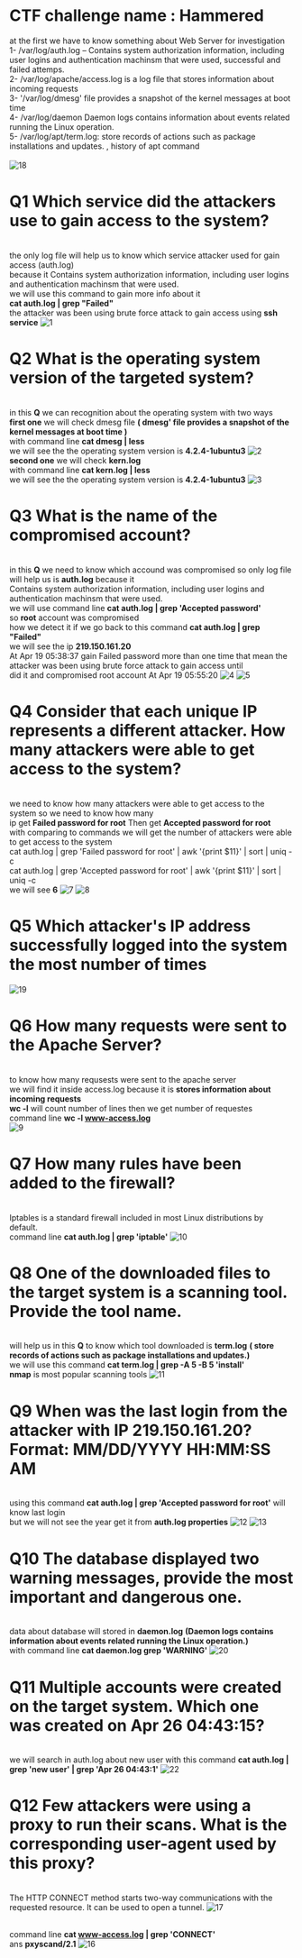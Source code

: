 # CTF challenge name : Hammered
at the first we have to know something about Web Server for investigation 
<br> 1- /var/log/auth.log – Contains system authorization information, including user logins and authentication machinsm that were used, successful and failed attemps.
<br> 2- /var/log/apache/access.log is a log file that stores information about incoming requests
<br> 3- '/var/log/dmesg' file provides a snapshot of the kernel messages at boot time 
<br> 4- /var/log/daemon  Daemon logs contains information about events related running the Linux operation.
<br> 5- /var/log/apt/term.log: store records of actions such as package installations and updates. , history of apt command
<br> 
<br>
![18](https://github.com/0xT7N/CTF/assets/75274517/f4db070a-9fa8-4b05-9051-5d9644e7e3b3)

# Q1 Which service did the attackers use to gain access to the system?
<br> the only log file will help us to know which service attacker used for gain access (auth.log) 
<br> because it Contains system authorization information, including user logins and authentication machinsm that were used.
<br> we will use this command to gain more info about it
<br> **cat auth.log | grep "Failed"**
<br> the attacker was been using brute force attack to gain access using **ssh service** 
![1](https://github.com/0xT7N/CTF/assets/75274517/de61e35a-d09e-476a-961c-b067dd30a177)

# Q2 What is the operating system version of the targeted system?
<br> in this **Q** we can recognition about the operating system with two ways 
<br> **first one** we will check dmesg file **( dmesg' file provides a snapshot of the kernel messages at boot time )**
<br> with command line **cat dmesg | less**
<br> we will see the the operating system version is **4.2.4-1ubuntu3**
![2](https://github.com/0xT7N/CTF/assets/75274517/ab8c46e9-d882-4deb-b2d5-f8464c95810a)
<br> **second one** we will check **kern.log**
<br> with command line **cat kern.log | less**
<br> we will see the the operating system version is **4.2.4-1ubuntu3**
![3](https://github.com/0xT7N/CTF/assets/75274517/72dd7471-dca1-49d6-9e0f-a16a58e45f05)

# Q3 What is the name of the compromised account?
<br> in this **Q** we need to know which accound was compromised so only log file will help us is **auth.log** because it 
<br>Contains system authorization information, including user logins and authentication machinsm that were used. 
<br> we will use command line **cat auth.log | grep 'Accepted password'** 
<br> so **root** account was compromised 
<br> how we detect it if we go back to this command **cat auth.log | grep "Failed"** 
<br> we will see the ip **219.150.161.20** 
<br>At Apr 19 05:38:37 gain Failed password more than one time that mean the attacker was been using brute force attack to gain access until 
<br> did it and compromised root account At Apr 19 05:55:20
![4](https://github.com/0xT7N/CTF/assets/75274517/39fbe868-933b-4d51-9f80-257c72d4d581) ![5](https://github.com/0xT7N/CTF/assets/75274517/6faeda17-cf32-4373-9f75-c0d7df791d23)

# Q4 Consider that each unique IP represents a different attacker. How many attackers were able to get access to the system?
<br> we need to know how many attackers were able to get access to the system so we need to know how many 
<br> ip get **Failed password for root** Then get **Accepted password for root**
<br> with comparing to commands we will get the number of attackers were able to get access to the system
<br> cat auth.log | grep 'Failed password for root' | awk '{print $11}' | sort | uniq -c
<br> cat auth.log | grep 'Accepted password for root' | awk '{print $11}' | sort | uniq -c
<br> we will see **6** 
![7](https://github.com/0xT7N/CTF/assets/75274517/a4000c6c-a0ab-48b3-aa3e-973b56447325)
![8](https://github.com/0xT7N/CTF/assets/75274517/d835b7c4-f4cb-4383-b12e-88953c57b970)
# Q5 Which attacker's IP address successfully logged into the system the most number of times
![19](https://github.com/0xT7N/CTF/assets/75274517/fea4215c-c0dc-4ccf-851f-bdb2d799c953)

# Q6 How many requests were sent to the Apache Server?
<br> to know how many requsests were sent to the apache server
<br> we will find it inside access.log because it is  **stores information about incoming requests**
<br> **wc -l** will count number of lines then we get number of requestes 
<br> command line **wc -l www-access.log**
<br>
![9](https://github.com/0xT7N/CTF/assets/75274517/f4ef7ebf-62a7-41ac-aceb-26c693be69e4)
# Q7 How many rules have been added to the firewall?
<br> Iptables is a standard firewall included in most Linux distributions by default.
<br> command line **cat auth.log | grep 'iptable'**
![10](https://github.com/0xT7N/CTF/assets/75274517/a9911f4a-ae42-44e2-96c7-5f170e200953)
 # Q8 One of the downloaded files to the target system is a scanning tool. Provide the tool name.
 <br> will help us in this **Q** to know which tool downloaded is **term.log** **( store records of actions such as package installations and updates.)**
<br> we will use this command **cat term.log | grep -A 5 -B 5 'install'**
<br> **nmap** is most popular scanning tools
![11](https://github.com/0xT7N/CTF/assets/75274517/dd6b0a54-a989-4412-af0c-d09a8a9b4649)

# Q9 When was the last login from the attacker with IP 219.150.161.20? Format: MM/DD/YYYY HH:MM:SS AM
<br> using this command **cat auth.log | grep 'Accepted password for root'** will know last login
<br> but we will not see the year get it from **auth.log properties**
![12](https://github.com/0xT7N/CTF/assets/75274517/40a70a82-2376-4003-a100-9740ec7e31cb)
![13](https://github.com/0xT7N/CTF/assets/75274517/2e6f48d3-74a6-4427-8382-89fa6f7cc454)
# Q10 The database displayed two warning messages, provide the most important and dangerous one.
<br> data about database will stored in **daemon.log** **(Daemon logs contains information about events related running the Linux operation.)**
<br> with command line **cat daemon.log  grep 'WARNING'**
![20](https://github.com/0xT7N/CTF/assets/75274517/1e2400a1-eed8-41ef-b807-83240e725b35)
# Q11 Multiple accounts were created on the target system. Which one was created on Apr 26 04:43:15?
<br> we will search in auth.log about new user with this command  **cat auth.log | grep 'new user' | grep 'Apr 26 04:43:1'**
![22](https://github.com/0xT7N/CTF/assets/75274517/fe1cb1fa-7603-4aa7-8e03-870c0a3135f5)

# Q12 Few attackers were using a proxy to run their scans. What is the corresponding user-agent used by this proxy?
<br>The HTTP CONNECT method starts two-way communications with the requested resource. It can be used to open a tunnel.
![17](https://github.com/0xT7N/CTF/assets/75274517/720ac577-e857-4f6b-a584-b1053036e848)

<br> command line **cat www-access.log | grep 'CONNECT'** 
<br>   ans  **pxyscand/2.1**
![16](https://github.com/0xT7N/CTF/assets/75274517/c34815dd-d407-4c8d-8f40-f038350d503f)



